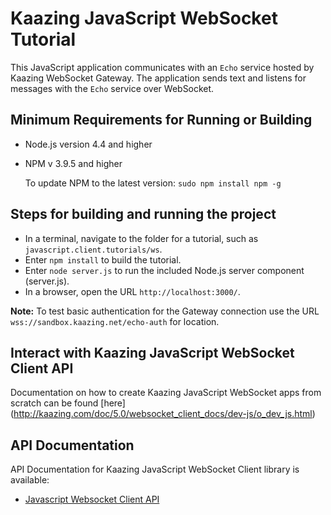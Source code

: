 # Kaazing JavaScript WebSocket Tutorial

This JavaScript application communicates with an `Echo` service hosted by Kaazing WebSocket Gateway. The application sends text and listens for messages with the `Echo` service over WebSocket.

## Minimum Requirements for Running or Building

* Node.js version 4.4 and higher
* NPM v 3.9.5 and higher

    To update NPM to the latest version:
    `
        sudo npm install npm -g
    `

## Steps for building and running the project

* In a terminal, navigate to the folder for a tutorial, such as `javascript.client.tutorials/ws`.
* Enter `npm install` to build the tutorial.
* Enter `node server.js` to run the included Node.js server component (server.js).
* In a browser, open the URL `http://localhost:3000/`.

__Note:__ To test basic authentication for the Gateway connection use the URL `wss://sandbox.kaazing.net/echo-auth` for location. 


## Interact with Kaazing JavaScript WebSocket Client API

Documentation on how to create Kaazing JavaScript WebSocket apps from scratch can be found [here] (http://kaazing.com/doc/5.0/websocket_client_docs/dev-js/o_dev_js.html)

## API Documentation

API Documentation for Kaazing JavaScript WebSocket Client library is available:

* [Javascript Websocket Client API](http://kaazing.com/doc/5.0/websocket_client_docs/apidoc/client/javascript/gateway/index.html)

